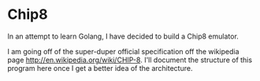 # Chip8
In an attempt to learn Golang, I have decided to build a Chip8 emulator.

I am going off of the super-duper official specification off the wikipedia page http://en.wikipedia.org/wiki/CHIP-8.
I'll document the structure of this program here once I get a better idea of the architecture.
